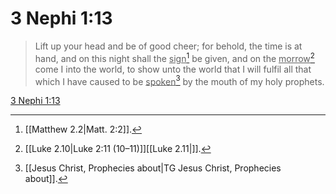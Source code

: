 # 3 Nephi 1:13

> Lift up your head and be of good cheer; for behold, the time is at hand, and on this night shall the <u>sign</u>[^a] be given, and on the <u>morrow</u>[^b] come I into the world, to show unto the world that I will fulfil all that which I have caused to be <u>spoken</u>[^c] by the mouth of my holy prophets.

[3 Nephi 1:13](https://www.churchofjesuschrist.org/study/scriptures/bofm/3-ne/1?lang=eng&id=p13#p13)


[^a]: [[Matthew 2.2|Matt. 2:2]].  
[^b]: [[Luke 2.10|Luke 2:11 (10–11)]][[Luke 2.11|]].  
[^c]: [[Jesus Christ, Prophecies about|TG Jesus Christ, Prophecies about]].  
